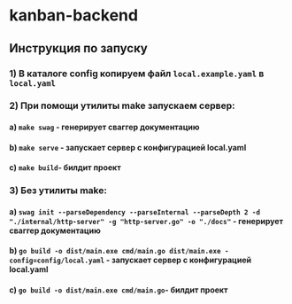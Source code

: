 # kanban-backend

## Инструкция по запуску
### 1) В каталоге config копируем файл `local.example.yaml` в `local.yaml`
### 2) При помощи утилиты make запускаем сервер:
#### a) `make swag` - генерирует сваггер документацию
#### b) `make serve` - запускает сервер с конфигурацией local.yaml
#### c) `make build`- билдит проект
### 3) Без утилиты make:
#### a) `swag init --parseDependency --parseInternal --parseDepth 2 -d "./internal/http-server" -g "http-server.go" -o "./docs"` - генерирует сваггер документацию
#### b) `go build -o dist/main.exe cmd/main.go dist/main.exe -config=config/local.yaml` - запускает сервер с конфигурацией local.yaml
#### c) `go build -o dist/main.exe cmd/main.go`- билдит проект